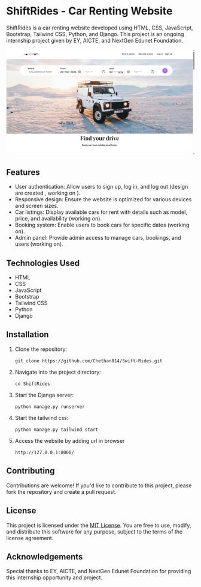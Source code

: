 # ShiftRides - Car Renting Website

ShiftRides is a car renting website developed using HTML, CSS, JavaScript, Bootstrap, Tailwind CSS, Python, and Django. This project is an ongoing internship project given by EY, AICTE, and NextGen Edunet Foundation.

[![webpage](readme\thumbnail_wp.png)](readme\video_wp.mp4)


## Features

- User authentication: Allow users to sign up, log in, and log out (design are created , working on ). 
- Responsive design: Ensure the website is optimized for various devices and screen sizes.
- Car listings: Display available cars for rent with details such as model, price, and availability (working on).
- Booking system: Enable users to book cars for specific dates (working on).
- Admin panel: Provide admin access to manage cars, bookings, and users (working on).

## Technologies Used

- HTML
- CSS
- JavaScript
- Bootstrap
- Tailwind CSS
- Python
- Django

## Installation

1. Clone the repository:

   ```git
   git clone https://github.com/Chethan814/Swift-Rides.git
   ```

2. Navigate into the project directory:

    ```git
    cd ShiftRides
    ```
    

3. Start the Djanga server:
     ```terminal
     python manage.py runserver
     ```
4. Start the tailwind css:
     ```terminal
     python manage.py tailwind start
     ```

5. Access the website by adding url in browser 
     ```
     http://127.0.0.1:8000/
     ```

## Contributing

Contributions are welcome! If you'd like to contribute to this project, please fork the repository and create a pull request.

## License

This project is licensed under the [MIT License](LICENSE). You are free to use, modify, and distribute this software for any purpose, subject to the terms of the license agreement.

## Acknowledgements

Special thanks to EY, AICTE, and NextGen Edunet Foundation for providing this internship opportunity and project.

     




